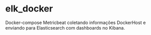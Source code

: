 # elk_docker
Docker-compose Metricbeat coletando informações DockerHost e enviando para Elasticsearch com dashboards no Kibana.
